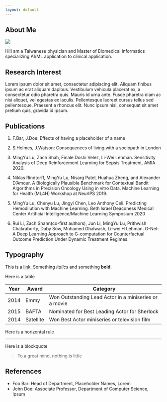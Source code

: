 ```yaml
---
layout: default
---
```


## About Me

<img class="profile-picture" src="sherlock.jpg">

Hi!I am a Taiwanese physician and Master of Biomedical Informatics specializing AI/ML application to clinical application. 

## Research Interest

Lorem ipsum dolor sit amet, consectetur adipiscing elit. Aliquam finibus ipsum ac erat aliquam dapibus. Vestibulum vehicula placerat ex, a consectetur odio pharetra quis. Mauris id urna ante. Fusce pharetra diam ac nisi aliquet, vel egestas ex iaculis. Pellentesque laoreet cursus tellus sed pellentesque. Praesent a rhoncus elit. Nunc ipsum nisl, consequat sit amet pretium quis, gravida id ipsum.

## Publications

1. F.Bar, J.Doe: Effects of having a placeholder of a name
2. S.Holmes, J.Watson: Consequences of living with a sociopath in London


1. MingYu Lu, Zach Shah, Finale Doshi Velez, Li-Wei Lehman. Sensitivity Analysis of Deep Reinforcement Learning for Sepsis Treatment. AMIA 2020.

2. Niklas Rindtorff, MingYu Lu, Nisarg Patel, Huahua Zheng, and Alexander D’Amour. A Biologically Plausible Benchmark for Contextual Bandit Algorithms in Precision Oncology Using in vitro Data. Machine Learning for Health (ML4H) Workshop at NeurIPS 2019.

3. MingYu Lu, Chenyu Lu, Jingyi Chen, Leo Anthony Celi. Predicting Hemodilution with Machine Learning. Beth Israel Deaconess Medical Center Artificial Intelligence/Machine Learning Symposium 2020

4. Rui Li, Zach Shahn(co-first authors), Jun Li, MingYu Lu, Prithwish Chakraborty, Daby Sow, Mohamed Ghalwash, Li-wei H Lehman. G-Net: A Deep Learning Approach to G-computation for Counterfactual Outcome Prediction Under Dynamic Treatment Regimes. 

## Typography

This is a [link](http://google.com). Something *italics* and something **bold**.

Here is a table

Year | Award | Category
-----|-------|--------
2014 | Emmy  | Won Outstanding Lead Actor in a miniseries or a movie
2015 | BAFTA | Nominated for Best Leading Actor for Sherlock
2014 | Satellite | Won Best Actor miniseries or television film

Here is a horizontal rule

---

Here is a blockquote

> To a great mind, nothing is little

## References

* Foo Bar: Head of Department, Placeholder Names, Lorem
* John Doe: Associate Professor, Department of Computer Science, Ipsum

